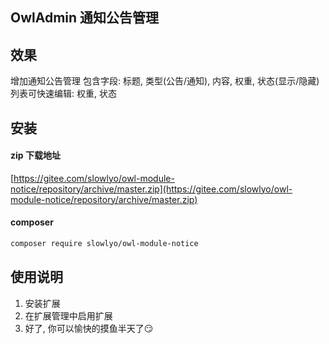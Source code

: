 ## OwlAdmin 通知公告管理

## 效果

增加通知公告管理
包含字段: 标题, 类型(公告/通知), 内容, 权重, 状态(显示/隐藏)
列表可快速编辑: 权重, 状态

## 安装

#### zip 下载地址

[https://gitee.com/slowlyo/owl-module-notice/repository/archive/master.zip](https://gitee.com/slowlyo/owl-module-notice/repository/archive/master.zip)

#### composer

```bash
composer require slowlyo/owl-module-notice
```

## 使用说明

1. 安装扩展
2. 在扩展管理中启用扩展
3. 好了, 你可以愉快的摸鱼半天了😏
